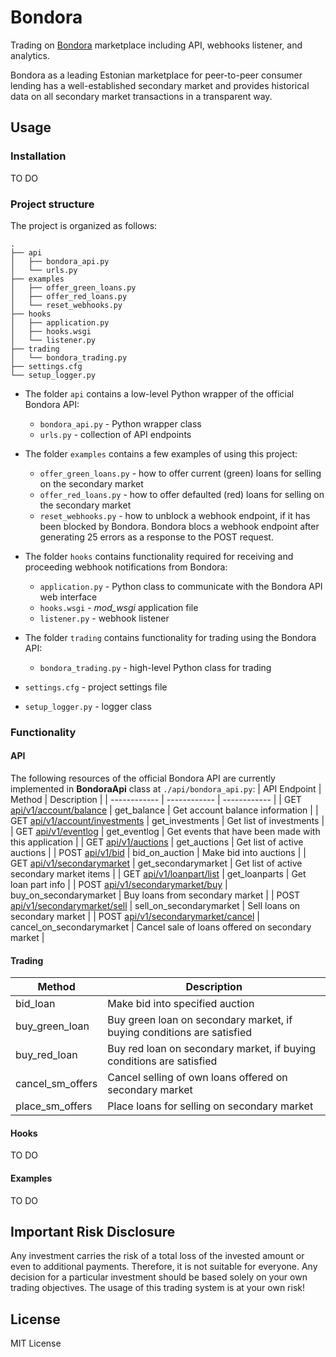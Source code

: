 # Bondora
Trading on [Bondora](https://www.bondora.com/en) marketplace including API, webhooks listener, and analytics.

Bondora as a leading Estonian marketplace for peer-to-peer consumer lending has a well-established secondary market and provides historical data on all secondary market transactions in a transparent way.

## Usage
### Installation
TO DO

### Project structure
The project is organized as follows:
```
.
├── api
│   ├── bondora_api.py
│   └── urls.py
├── examples
│   ├── offer_green_loans.py
│   ├── offer_red_loans.py
│   └── reset_webhooks.py
├── hooks
│   ├── application.py
│   ├── hooks.wsgi
│   └── listener.py
├── trading
│   └── bondora_trading.py
├── settings.cfg
└── setup_logger.py
```
* The folder `api` contains a low-level Python wrapper of the official Bondora API:
  * `bondora_api.py` - Python wrapper class
  * `urls.py` - collection of API endpoints
* The folder `examples` contains a few examples of using this project:
  * `offer_green_loans.py` - how to offer current (green) loans for selling on the secondary market
  * `offer_red_loans.py` - how to offer defaulted (red) loans for selling on the secondary market
  * `reset_webhooks.py` - how to unblock a webhook endpoint, if it has been blocked by Bondora. Bondora blocs a webhook endpoint after generating 25 errors as a response to the POST request.
* The folder `hooks` contains functionality required for receiving and proceeding webhook notifications from Bondora:
  * `application.py` - Python class to communicate with the Bondora API web interface
  * `hooks.wsgi` - *mod_wsgi* application file
  * `listener.py` - webhook listener
* The folder `trading` contains functionality for trading using the Bondora API:
  * `bondora_trading.py` - high-level Python class for trading

* `settings.cfg` - project settings file
* `setup_logger.py` - logger class

### Functionality
#### API
The following resources of the official Bondora API are currently implemented in **BondoraApi** class at `./api/bondora_api.py`:
| API Endpoint | Method | Description |
| ------------ | ------------ | ------------ |
| GET [api/v1/account/balance](https://api.bondora.com/doc/Api/GET-api-v1-account-balance?v=1) | get_balance | Get account balance information |
| GET [api/v1/account/investments](https://api.bondora.com/doc/Api/GET-api-v1-account-investments?v=1) | get_investments | Get list of investments |
| GET [api/v1/eventlog](https://api.bondora.com/doc/Api/GET-api-v1-eventlog?v=1) | get_eventlog | Get events that have been made with this application |
| GET [api/v1/auctions](https://api.bondora.com/doc/Api/GET-api-v1-auctions?v=1) | get_auctions | Get list of active auctions |
| POST [api/v1/bid](https://api.bondora.com/doc/Api/POST-api-v1-bid?v=1) | bid_on_auction | Make bid into auctions |
| GET [api/v1/secondarymarket](https://api.bondora.com/doc/Api/GET-api-v1-secondarymarket?v=1) | get_secondarymarket | Get list of active secondary market items |
| GET [api/v1/loanpart/list](https://api.bondora.com/doc/Api/GET-api-v1-loanpart-list?v=1) | get_loanparts | Get loan part info |
| POST [api/v1/secondarymarket/buy](https://api.bondora.com/doc/Api/POST-api-v1-secondarymarket-buy?v=1) | buy_on_secondarymarket | Buy loans from secondary market |
| POST [api/v1/secondarymarket/sell](https://api.bondora.com/doc/Api/POST-api-v1-secondarymarket-sell?v=1) | sell_on_secondarymarket | Sell loans on secondary market |
| POST [api/v1/secondarymarket/cancel](https://api.bondora.com/doc/Api/POST-api-v1-secondarymarket-cancel?v=1) | cancel_on_secondarymarket | Cancel sale of loans offered on secondary market |

#### Trading
| Method | Description |
| ------------ | ------------ |
| bid_loan | Make bid into specified auction |
| buy_green_loan | Buy green loan on secondary market, if buying conditions are satisfied |
| buy_red_loan | Buy red loan on secondary market, if buying conditions are satisfied |
| cancel_sm_offers | Cancel selling of own loans offered on secondary market |
| place_sm_offers | Place loans for selling on secondary market |


#### Hooks
TO DO

#### Examples
TO DO

## Important Risk Disclosure
Any investment carries the risk of a total loss of the invested amount or even to additional payments. Therefore, it is not suitable for everyone. Any decision for a particular investment should be based solely on your own trading objectives. The usage of this trading system is at your own risk!

## License
MIT License
